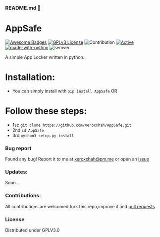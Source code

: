 ### README.md 👋
# AppSafe
[![Awesome Badges](https://img.shields.io/badge/badges-awesome-green.svg)](https://github.com/Justaus3r/Penta)
[![GPLv3 License](https://img.shields.io/badge/License-GPL%20v3-yellow.svg)](https://opensource.org/licenses/)
![Contribution](https://img.shields.io/badge/Contributions-Welcome-<brightgreen>)
[![Active](http://img.shields.io/badge/Status-Active-green.svg)](https://github.com/Justaus3r)
[![made-with-python](https://img.shields.io/badge/Made%20with-Python-1f425f.svg)](https://www.python.org/)
![semver](https://badgen.net/badge/Semantic-Version/1.2.16/purple)

A simple App Locker written in python.

# Installation:
- You can simply install with ```pip install AppSafe```
OR
# Follow these steps: 
- 1st: ```git clone https://github.com/Xeroxxhah/AppSafe.git```
- 2nd ```cd AppSafe```
- 3rd  ```python3 setup.py install```

### Bug report
Found any bug!
Report it to me at xeroxxhah@pm.me
or open an [issue](https://github.com/Xeroxxhah/AppSafe/issues)
### Updates:
Soon ..
### Contributions:
All contributions are welcomed.fork this repo,improve it and [pull requests](https://github.com/Xeroxxhah/AppSafe/pulls)
### License
Distributed under GPLV3.0
